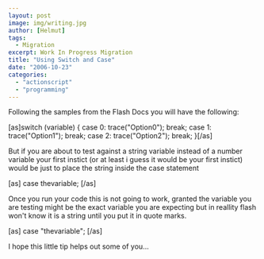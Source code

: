 ```yaml
---
layout: post
image: img/writing.jpg
author: [Helmut]
tags:
  - Migration
excerpt: Work In Progress Migration
title: "Using Switch and Case"
date: "2006-10-23"
categories: 
  - "actionscript"
  - "programming"
---
```


Following the samples from the Flash Docs you will have the following:

\[as\]switch (variable) { case 0: trace("Option0"); break; case 1: trace("Option1"); break; case 2: trace("Option2"); break; }\[/as\]

But if you are about to test against a string variable instead of a number variable your first instict (or at least i guess it would be your first instict) would be just to place the string inside the case statement

\[as\] case thevariable; \[/as\]

Once you run your code this is not going to work, granted the variable you are testing might be the exact variable you are expecting but in reallity flash won't know it is a string until you put it in quote marks.

\[as\] case "thevariable"; \[/as\]

I hope this little tip helps out some of you...
